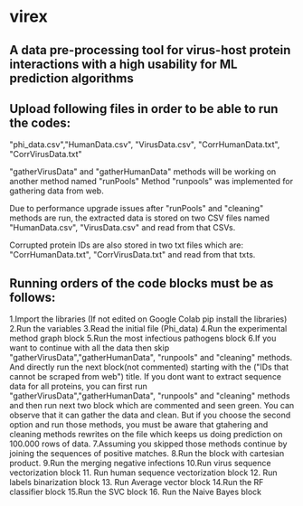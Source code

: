 # virex
A data pre-processing tool for virus-host protein interactions with a high usability for ML prediction algorithms
-------------------------------------------------

Upload following files in order to be able to run the codes:
-------------------------------------------------------------

"phi_data.csv","HumanData.csv", "VirusData.csv",
"CorrHumanData.txt", "CorrVirusData.txt" 

"gatherVirusData" and "gatherHumanData" methods will be working on another method named "runPools"
Method "runpools" was implemented for gathering data from web. 

Due to performance upgrade issues after "runPools" and "cleaning" methods are run, the extracted data is stored on two CSV files named
"HumanData.csv", "VirusData.csv" and read from that CSVs.

Corrupted protein IDs are also stored in two txt files which are:
"CorrHumanData.txt", "CorrVirusData.txt" and read from that txts.

Running orders of the code blocks must be as follows:
----------------------------------------------------

1.Import the libraries (If not edited on Google Colab pip install the libraries)
2.Run the variables
3.Read the initial file (Phi_data)
4.Run the experimental method graph block
5.Run the most infectious pathogens block
6.If you want to continue with all the data then skip "gatherVirusData","gatherHumanData",
"runpools" and "cleaning" methods. And directly run the next block(not commented) starting with the ("IDs that cannot be scraped from web") title.
If you dont want to extract sequence data for all proteins, you can first run "gatherVirusData","gatherHumanData",
"runpools" and "cleaning" methods and then run next two block which are commented and seen green. 
You can observe that it can gather the data and clean. But if you choose the second option and run those methods, 
you must be aware that gtahering and cleaning methods rewrites on the file which keeps us doing prediction on 100.000 rows of data.
7.Assuming you skipped those methods continue by joining the sequences of positive matches.
8.Run the block with cartesian product.
9.Run the merging negative infections
10.Run virus sequence vectorization block
11. Run human sequence vectorization block
12. Run labels binarization block
13. Run Average vector block
14.Run the RF classifier block
15.Run the SVC block
16. Run the Naive Bayes block
